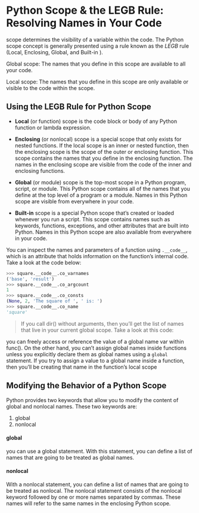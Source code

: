 # Python Scope & the LEGB Rule: Resolving Names in Your Code

scope determines the visibility of a variable within the code.
 The Python scope concept is generally presented using a rule known as the *LEGB* rule (Local, Enclosing, Global, and Built-in ).

 

Global scope: The names that you define in this scope are available to all your code.

Local scope: The names that you define in this scope are only available or visible to the code within the scope.


## Using the LEGB Rule for Python Scope
- **Local** (or function) scope is the code block or body of any Python function or lambda expression.

- **Enclosing** (or nonlocal) scope is a special scope that only exists for nested functions. If the local scope is an inner or nested function, then the enclosing scope is the scope of the outer or enclosing function. This scope contains the names that you define in the enclosing function. The names in the enclosing scope are visible from the code of the inner and enclosing functions.

- **Global** (or module) scope is the top-most scope in a Python program, script, or module. This Python scope contains all of the names that you define at the top level of a program or a module. Names in this Python scope are visible from everywhere in your code.

- **Built-in** scope is a special Python scope that’s created or loaded whenever you run a script. This scope contains names such as keywords, functions, exceptions, and other attributes that are built into Python. Names in this Python scope are also available from everywhere in your code. 



You can inspect the names and parameters of a function using `.__code__`, which is an attribute that holds information on the function’s internal code. Take a look at the code below:
```python
>>> square.__code__.co_varnames
('base', 'result')
>>> square.__code__.co_argcount
1
>>> square.__code__.co_consts
(None, 2, 'The square of ', ' is: ')
>>> square.__code__.co_name
'square'

```

>If you call dir() without arguments, then you’ll get the list of names that live in your current global scope. Take a look at this code:


you can freely access or reference the value of a global name var within func(). On the other hand, you can’t assign global names inside functions unless you explicitly declare them as global names using a `global` statement. If you try to assign a value to a global name inside a function, then you’ll be creating that name in the function’s local scope


## Modifying the Behavior of a Python Scope

Python provides two keywords that allow you to modify the content of global and nonlocal names. These two keywords are:

1. global
2. nonlocal


#### global 
you can use a global statement. With this statement, you can define a list of names that are going to be treated as global names.


#### nonlocal
With a nonlocal statement, you can define a list of names that are going to be treated as nonlocal. The nonlocal statement consists of the nonlocal keyword followed by one or more names separated by commas. These names will refer to the same names in the enclosing Python scope.